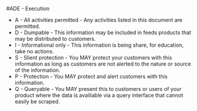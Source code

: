 #ADE - Execution

* A - All activities permitted - Any activities listed in this document are permitted. 
* D - Dumpable - This information may be included in feeds products that may be distributed to customers. 
* I - Informational only - This information is being share, for education, take no actions. 
* S - Slient protection - You MAY protect your customers with this information as long as customers are not alerted to the nature or source of the information. 
* P - Protection - You MAY protect and alert customers with this information.
* Q - Queryable - You MAY present this to customers or users of your product where the data is availiable via a query interface that cannot easily be scraped. 
